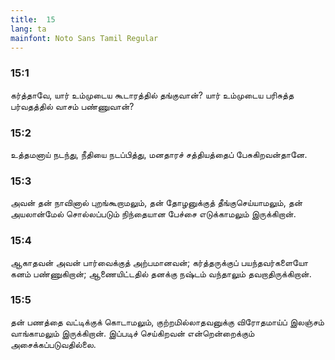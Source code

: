 ```yaml
---
title:  15
lang: ta
mainfont: Noto Sans Tamil Regular
---
```


###  15:1

கர்த்தாவே, யார் உம்முடைய கூடாரத்தில் தங்குவான்? யார் உம்முடைய பரிசுத்த பர்வதத்தில் வாசம் பண்ணுவான்?

###  15:2

உத்தமனாய் நடந்து, நீதியை நடப்பித்து, மனதாரச் சத்தியத்தைப் பேசுகிறவன்தானே.

###  15:3

அவன் தன் நாவினால் புறங்கூறாமலும், தன் தோழனுக்குத் தீங்குசெய்யாமலும், தன் அயலான்மேல் சொல்லப்படும் நிந்தையான பேச்சை எடுக்காமலும் இருக்கிறான்.

###  15:4

ஆகாதவன் அவன் பார்வைக்குத் அற்பமானவன்; கர்த்தருக்குப் பயந்தவர்களையோ கனம் பண்ணுகிறான்; ஆணையிட்டதில் தனக்கு நஷ்டம் வந்தாலும் தவறாதிருக்கிறான்.

###  15:5

தன் பணத்தை வட்டிக்குக் கொடாமலும், குற்றமில்லாதவனுக்கு விரோதமாய்ப் இலஞ்சம் வாங்காமலும் இருக்கிறான். இப்படிச் செய்கிறவன் என்றென்றைக்கும் அசைக்கப்படுவதில்லை.

